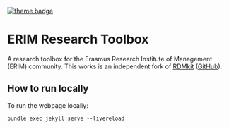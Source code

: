 [![theme badge](https://img.shields.io/badge/ELIXIR%20toolkit%20theme-jekyll-blue?color=0d6efd)](https://github.com/ELIXIR-Belgium/elixir-toolkit-theme)

# ERIM Research Toolbox

A research toolbox for the Erasmus Research Institute of Management (ERIM) community. This works is an independent fork of [RDMkit](https://rdmkit.elixir-europe.org/) ([GitHub](https://github.com/elixir-europe/rdmkit)).

## How to run locally

To run the webpage locally:

`bundle exec jekyll serve --livereload`
